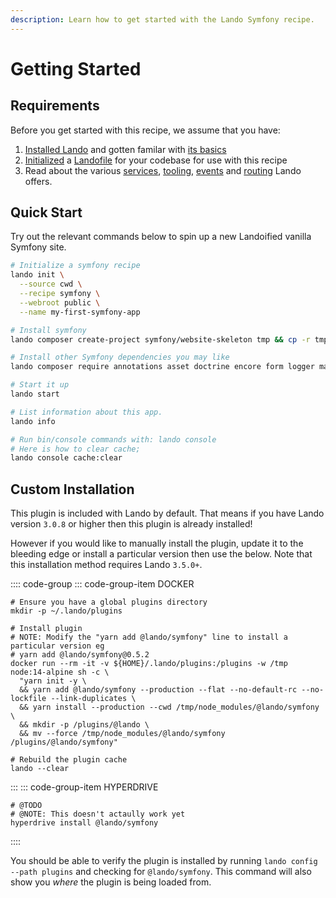 ```yaml
---
description: Learn how to get started with the Lando Symfony recipe.
---
```


# Getting Started

## Requirements

Before you get started with this recipe, we assume that you have:

1. [Installed Lando](https://docs.lando.dev/installation/system-requirements.html) and gotten familar with [its basics](https://docs.lando.dev/started.html)
2. [Initialized](https://docs.lando.dev/cli/init.html) a [Landofile](https://docs.lando.dev/config/lando.html) for your codebase for use with this recipe
3. Read about the various [services](https://docs.lando.dev/config/services.html), [tooling](https://docs.lando.dev/config/tooling.html), [events](https://docs.lando.dev/config/events.html) and [routing](https://docs.lando.dev/config/proxy.html) Lando offers.

## Quick Start

Try out the relevant commands below to spin up a new Landoified vanilla Symfony site.

```bash
# Initialize a symfony recipe
lando init \
  --source cwd \
  --recipe symfony \
  --webroot public \
  --name my-first-symfony-app

# Install symfony
lando composer create-project symfony/website-skeleton tmp && cp -r tmp/. . && rm -rf tmp

# Install other Symfony dependencies you may like
lando composer require annotations asset doctrine encore form logger maker profiler security security-guard stof/doctrine-extensions-bundle twig validator var-dumper

# Start it up
lando start

# List information about this app.
lando info

# Run bin/console commands with: lando console
# Here is how to clear cache; 
lando console cache:clear
```

## Custom Installation

This plugin is included with Lando by default. That means if you have Lando version `3.0.8` or higher then this plugin is already installed!

However if you would like to manually install the plugin, update it to the bleeding edge or install a particular version then use the below. Note that this installation method requires Lando `3.5.0+`.

:::: code-group
::: code-group-item DOCKER
```bash:no-line-numbers
# Ensure you have a global plugins directory
mkdir -p ~/.lando/plugins

# Install plugin
# NOTE: Modify the "yarn add @lando/symfony" line to install a particular version eg
# yarn add @lando/symfony@0.5.2
docker run --rm -it -v ${HOME}/.lando/plugins:/plugins -w /tmp node:14-alpine sh -c \
  "yarn init -y \
  && yarn add @lando/symfony --production --flat --no-default-rc --no-lockfile --link-duplicates \
  && yarn install --production --cwd /tmp/node_modules/@lando/symfony \
  && mkdir -p /plugins/@lando \
  && mv --force /tmp/node_modules/@lando/symfony /plugins/@lando/symfony"

# Rebuild the plugin cache
lando --clear
```
:::
::: code-group-item HYPERDRIVE
```bash:no-line-numbers
# @TODO
# @NOTE: This doesn't actaully work yet
hyperdrive install @lando/symfony
```
::::

You should be able to verify the plugin is installed by running `lando config --path plugins` and checking for `@lando/symfony`. This command will also show you _where_ the plugin is being loaded from.
